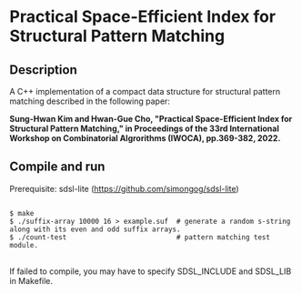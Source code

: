 # Practical Space-Efficient Index for Structural Pattern Matching

## Description

A C++ implementation of a compact data structure for structural pattern matching described in the following paper: 

**Sung-Hwan Kim and Hwan-Gue Cho, "Practical Space-Efficient Index for Structural Pattern Matching," in Proceedings of the 33rd International Workshop on Combinatorial Algrorithms (IWOCA), pp.369-382, 2022.**


## Compile and run

Prerequisite: sdsl-lite (https://github.com/simongog/sdsl-lite)

<pre>
<code>
$ make
$ ./suffix-array 10000 16 > example.suf  # generate a random s-string along with its even and odd suffix arrays.
$ ./count-test                           # pattern matching test module.  
</code>
</pre>

If failed to compile, you may have to specify SDSL_INCLUDE and SDSL_LIB in Makefile.
